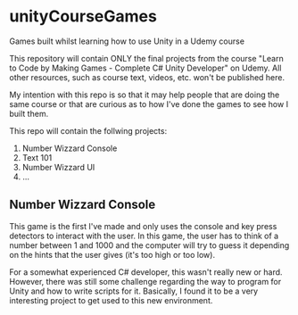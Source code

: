 # unityCourseGames
Games built whilst learning how to use Unity in a Udemy course

This repository will contain ONLY the final projects from the course "Learn to Code by Making Games - Complete C# Unity Developer" on Udemy. All other resources, such as course text, videos, etc. won't be published here.

My intention with this repo is so that it may help people that are doing the same course or that are curious as to how I've done the games to see how I built them.

This repo will contain the follwing projects:
1. Number Wizzard Console
2. Text 101
3. Number Wizzard UI
4. ...

## Number Wizzard Console
This game is the first I've made and only uses the console and key press detectors to interact with the user.
In this game, the user has to think of a number between 1 and 1000 and the computer will try to guess it depending on the hints that the user gives (it's too high or too low).

For a somewhat experienced C# developer, this wasn't really new or hard. However, there was still some challenge regarding the way to program for Unity and how to write scripts for it. Basically, I found it to be a very interesting project to get used to this new environment.
